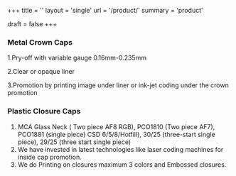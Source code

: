 +++
title = ''
layout = 'single'
url = '/product/'
summary = 'product'

draft = false
+++

### Metal Crown Caps

1.Pry-off with variable gauge 0.16mm-0.235mm 

2.Clear or opaque liner 

3.Promotion by printing image under liner or ink-jet coding under the crown promotion 

### Plastic Closure Caps 
1. MCA Glass Neck ( Two piece AF8 RGB), PCO1810 (Two piece AF7), PCO1881 (single piece) CSD 6/5/8/Hotfill), 30/25 (three-start single piece), 29/25 (three start single piece) 
2. We have invested in latest technologies like laser coding machines for inside cap promotion. 
3. We do Printing on closures maximum 3 colors and Embossed closures.